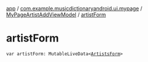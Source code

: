 [app](../../index.md) / [com.example.musicdictionaryandroid.ui.mypage](../index.md) / [MyPageArtistAddViewModel](index.md) / [artistForm](./artist-form.md)

# artistForm

`var artistForm: MutableLiveData<`[`ArtistsForm`](../../com.example.musicdictionaryandroid.model.entity/-artists-form/index.md)`>`
